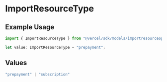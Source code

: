 # ImportResourceType

## Example Usage

```typescript
import { ImportResourceType } from "@vercel/sdk/models/importresourceop.js";

let value: ImportResourceType = "prepayment";
```

## Values

```typescript
"prepayment" | "subscription"
```